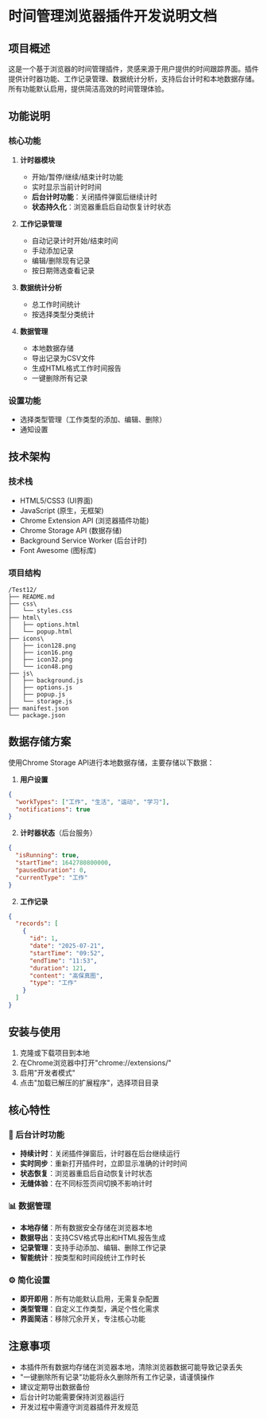 # 时间管理浏览器插件开发说明文档

## 项目概述
这是一个基于浏览器的时间管理插件，灵感来源于用户提供的时间跟踪界面。插件提供计时器功能、工作记录管理、数据统计分析，支持后台计时和本地数据存储。所有功能默认启用，提供简洁高效的时间管理体验。

## 功能说明
### 核心功能
1. **计时器模块**
   - 开始/暂停/继续/结束计时功能
   - 实时显示当前计时时间
   - **后台计时功能**：关闭插件弹窗后继续计时
   - **状态持久化**：浏览器重启后自动恢复计时状态

2. **工作记录管理**
   - 自动记录计时开始/结束时间
   - 手动添加记录
   - 编辑/删除现有记录
   - 按日期筛选查看记录

3. **数据统计分析**
   - 总工作时间统计
   - 按选择类型分类统计

4. **数据管理**
   - 本地数据存储
   - 导出记录为CSV文件
   - 生成HTML格式工作时间报告
   - 一键删除所有记录

### 设置功能
- 选择类型管理（工作类型的添加、编辑、删除）
- 通知设置

## 技术架构
### 技术栈
- HTML5/CSS3 (UI界面)
- JavaScript (原生，无框架)
- Chrome Extension API (浏览器插件功能)
- Chrome Storage API (数据存储)
- Background Service Worker (后台计时)
- Font Awesome (图标库)

### 项目结构
```
/Test12/
├── README.md
├── css\
│   └── styles.css
├── html\
│   ├── options.html
│   └── popup.html
├── icons\
│   ├── icon128.png
│   ├── icon16.png
│   ├── icon32.png
│   └── icon48.png
├── js\
│   ├── background.js
│   ├── options.js
│   ├── popup.js
│   └── storage.js
├── manifest.json
└── package.json
```

## 数据存储方案
使用Chrome Storage API进行本地数据存储，主要存储以下数据：

1. **用户设置**
```json
{
  "workTypes": ["工作", "生活", "运动", "学习"],
  "notifications": true
}
```

2. **计时器状态**（后台服务）
```json
{
  "isRunning": true,
  "startTime": 1642780800000,
  "pausedDuration": 0,
  "currentType": "工作"
}
```

2. **工作记录**
```json
{
  "records": [
    {
      "id": 1,
      "date": "2025-07-21",
      "startTime": "09:52",
      "endTime": "11:53",
      "duration": 121,
      "content": "高保真图",
      "type": "工作"
    }
  ]
}
```

## 安装与使用
1. 克隆或下载项目到本地
2. 在Chrome浏览器中打开"chrome://extensions/"
3. 启用"开发者模式"
4. 点击"加载已解压的扩展程序"，选择项目目录

## 核心特性

### 🚀 后台计时功能
- **持续计时**：关闭插件弹窗后，计时器在后台继续运行
- **实时同步**：重新打开插件时，立即显示准确的计时时间
- **状态恢复**：浏览器重启后自动恢复计时状态
- **无缝体验**：在不同标签页间切换不影响计时

### 📊 数据管理
- **本地存储**：所有数据安全存储在浏览器本地
- **数据导出**：支持CSV格式导出和HTML报告生成
- **记录管理**：支持手动添加、编辑、删除工作记录
- **智能统计**：按类型和时间段统计工作时长

### ⚙️ 简化设置
- **即开即用**：所有功能默认启用，无需复杂配置
- **类型管理**：自定义工作类型，满足个性化需求
- **界面简洁**：移除冗余开关，专注核心功能

## 注意事项
- 本插件所有数据均存储在浏览器本地，清除浏览器数据可能导致记录丢失
- "一键删除所有记录"功能将永久删除所有工作记录，请谨慎操作
- 建议定期导出数据备份
- 后台计时功能需要保持浏览器运行
- 开发过程中需遵守浏览器插件开发规范